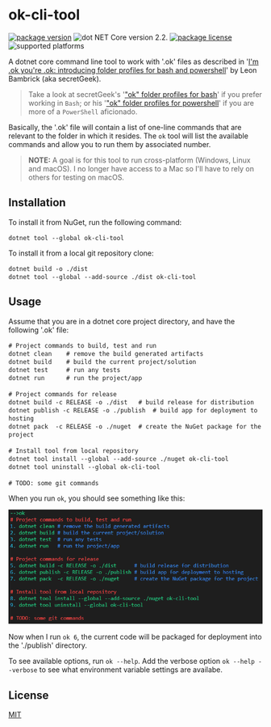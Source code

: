 # ok-cli-tool

[![package version](https://img.shields.io/nuget/v/ok-cli-tool.svg?color=blue)](https://www.nuget.org/packages/ok-cli-tool/)
![dot NET Core version 2.2.](https://img.shields.io/badge/.NET%20Core-v2.2-orange.svg)
[![package license](https://img.shields.io/github/license/algonzalez/ok-cli-tool.svg)](https://github.com/algonzalez/ok-cli-tool/blob/master/LICENSE.txt)
![supported platforms](https://img.shields.io/badge/platform-windows%20%7C%20linux%20%7C%20macos-lightgray.svg)

A dotnet core command line tool to work with '.ok' files as described in '[I'm .ok you're .ok: introducing folder profiles for bash and powershell](http://secretgeek.net/ok)' by Leon Bambrick (aka secretGeek).

> Take a look at secretGeek's '["ok" folder profiles for bash](https://github.com/secretGeek/ok-bash)' if you prefer working in `Bash`; or his '["ok" folder profiles for powershell](https://github.com/secretGeek/ok-ps)' if you are more of a `PowerShell` aficionado.

Basically, the '.ok' file will contain a list of one-line commands that are relevant to the folder in which it resides. The `ok` tool will list the available commands and allow you to run them by associated number. 

> **NOTE:** A goal is for this tool to run cross-platform (Windows, Linux and macOS). I no longer have access to a Mac so I'll have to rely on others for testing on macOS.

## Installation

To install it from NuGet, run the following command:

```
dotnet tool --global ok-cli-tool
```

To install it from a local git repository clone:
```
dotnet build -o ./dist
dotnet tool --global --add-source ./dist ok-cli-tool
```

## Usage

Assume that you are in a dotnet core project directory, and have the following '.ok' file:

```
# Project commands to build, test and run
dotnet clean    # remove the build generated artifacts
dotnet build    # build the current project/solution
dotnet test     # run any tests
dotnet run      # run the project/app

# Project commands for release
dotnet build -c RELEASE -o ./dist   # build release for distribution
dotnet publish -c RELEASE -o ./publish  # build app for deployment to hosting
dotnet pack  -c RELEASE -o ./nuget  # create the NuGet package for the project

# Install tool from local repository
dotnet tool install --global --add-source ./nuget ok-cli-tool
dotnet tool uninstall --global ok-cli-tool

# TODO: some git commands
```

When you run `ok`, you should see something like this:

![ok output example #1](./images/ok-example-001.png)

Now when I run `ok 6`, the current code will be packaged for deployment into the './publish' directory.

To see available options, run `ok --help`. Add the verbose option `ok --help --verbose` to see what environment variable settings are availabe. 

## License

[MIT](LICENSE.txt)
